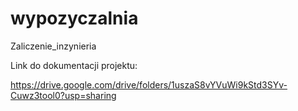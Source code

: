 # wypozyczalnia
Zaliczenie_inzynieria

Link do dokumentacji projektu:

https://drive.google.com/drive/folders/1uszaS8vYVuWi9kStd3SYv-Cuwz3tool0?usp=sharing
